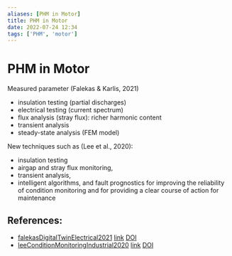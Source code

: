 ```yaml
---
aliases: [PHM in Motor]
title: PHM in Motor
date: 2022-07-24 12:34
tags: ['PHM', 'motor']
---
```


# PHM in Motor

Measured parameter (Falekas & Karlis, 2021)

- insulation testing (partial discharges)
- electrical testing (current spectrum)
- flux analysis (stray flux): richer harmonic content
- transient analysis
- steady-state analysis (FEM model)

New techniques such as (Lee et al., 2020):

- insulation testing
- airgap and stray flux monitoring,
- transient analysis,
- intelligent algorithms, and fault prognostics for improving the reliability of condition monitoring and for providing a clear course of action for maintenance

## References:

- [falekasDigitalTwinElectrical2021](zotero://select/library/items/S8ZD9NAZ) [link]() [DOI](https://doi.org/10/gp897r)
- [leeConditionMonitoringIndustrial2020](zotero://select/library/items/HJZDX8MW) [link](https://ieeexplore.ieee.org/document/9299395/) [DOI](https://doi.org/10/ghqf8z)
